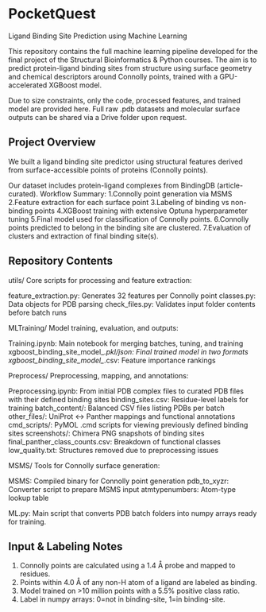 # PocketQuest
Ligand Binding Site Prediction using Machine Learning

This repository contains the full machine learning pipeline developed for the final project of the Structural Bioinformatics & Python courses. The aim is to predict protein-ligand binding sites from structure using surface geometry and chemical descriptors around Connolly points, trained with a GPU-accelerated XGBoost model.

Due to size constraints, only the code, processed features, and trained model are provided here. Full raw .pdb datasets and molecular surface outputs can be shared via a Drive folder upon request.

## Project Overview
We built a ligand binding site predictor using structural features derived from surface-accessible points of proteins (Connolly points).

Our dataset includes protein-ligand complexes from BindingDB (article-curated).
Workflow Summary:
1.Connolly point generation via MSMS
2.Feature extraction for each surface point
3.Labeling of binding vs non-binding points
4.XGBoost training with extensive Optuna hyperparameter tuning
5.Final model used for classification of Connolly points.
6.Connolly points predicted to belong in the binding site are clustered.
7.Evaluation of clusters and extraction of final binding site(s).

## Repository Contents
utils/
Core scripts for processing and feature extraction:

feature_extraction.py: Generates 32 features per Connolly point
classes.py: Data objects for PDB parsing
check_files.py: Validates input folder contents before batch runs

MLTraining/
Model training, evaluation, and outputs:

Training.ipynb: Main notebook for merging batches, tuning, and training
xgboost_binding_site_model_*.pkl/json: Final trained model in two formats
xgboost_binding_site_model_*.csv: Feature importance rankings

Preprocess/
Preprocessing, mapping, and annotations:

Preprocessing.ipynb: From initial PDB complex files to curated PDB files with their defined binding sites
binding_sites.csv: Residue-level labels for training
batch_content/: Balanced CSV files listing PDBs per batch
other_files/: UniProt ↔ Panther mappings and functional annotations
cmd_scripts/: PyMOL .cmd scripts for viewing previously defined binding sites
screenshots/: Chimera PNG snapshots of binding sites 
final_panther_class_counts.csv: Breakdown of functional classes
low_quality.txt: Structures removed due to preprocessing issues

MSMS/
Tools for Connolly surface generation:

MSMS: Compiled binary for Connolly point generation
pdb_to_xyzr: Converter script to prepare MSMS input
atmtypenumbers: Atom-type lookup table

ML.py: Main script that converts PDB batch folders into numpy arrays ready for training.

## Input & Labeling Notes
1. Connolly points are calculated using a 1.4 Å probe and mapped to residues.
2. Points within 4.0 Å of any non-H atom of a ligand are labeled as binding.
3. Model trained on >10 million points with a 5.5% positive class ratio.
4. Label in numpy arrays: 0=not in binding-site, 1=in binding-site.




